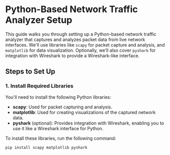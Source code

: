 # Python-Based Network Traffic Analyzer Setup

This guide walks you through setting up a Python-based network traffic analyzer that captures and analyzes packet data from live network interfaces. We'll use libraries like `scapy` for packet capture and analysis, and `matplotlib` for data visualization. Optionally, we’ll also cover `pyshark` for integration with Wireshark to provide a Wireshark-like interface.

## Steps to Set Up

### 1. Install Required Libraries

You'll need to install the following Python libraries:

- **scapy**: Used for packet capturing and analysis.
- **matplotlib**: Used for creating visualizations of the captured network data.
- **pyshark** (optional): Provides integration with Wireshark, enabling you to use it like a Wireshark interface for Python.

To install these libraries, run the following command:

```bash
pip install scapy matplotlib pyshark
